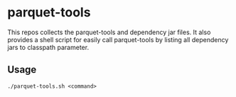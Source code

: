 # parquet-tools

This repos collects the parquet-tools and dependency jar files. It also provides a shell script for easily call parquet-tools by listing all dependency jars to classpath parameter.

## Usage

    ./parquet-tools.sh <command>
